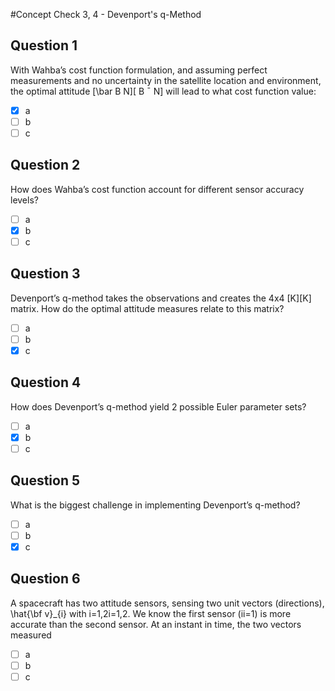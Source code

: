#Concept Check 3, 4 - Devenport's q-Method
## Question 1
With Wahba’s cost function formulation, and assuming perfect measurements and no uncertainty in the satellite location and environment, the optimal attitude [\bar B N][
B
ˉ
 N] will lead to what cost function value:
- [x] a
- [ ] b
- [ ] c
## Question 2
How does Wahba’s cost function account for different sensor accuracy levels?
- [ ] a
- [x] b
- [ ] c
## Question 3
Devenport’s q-method takes the observations and creates the 4x4 [K][K] matrix. How do the optimal attitude measures relate to this matrix?
- [ ] a
- [ ] b
- [x] c
## Question 4
How does Devenport’s q-method yield 2 possible Euler parameter sets?
- [ ] a
- [x] b
- [ ] c
## Question 5
What is the biggest challenge in implementing Devenport’s q-method?
- [ ] a
- [ ] b
- [x] c
## Question 6
A spacecraft has two attitude sensors, sensing two unit vectors (directions), \hat{\bf v}_{i} 
  with i=1,2i=1,2. We know the first sensor (ii=1) is more accurate than the second sensor. At an instant in time, the two vectors measured
- [ ] a
- [ ] b
- [ ] c
